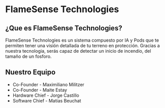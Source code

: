 # FlameSense Technologies

## ¿Que es FlameSense Technologies?

FlameSense Technologies es un sistema compuesto por IA y Pods que te permiten tener una visión detallada de tu terreno en protección. Gracias a nuestra tecnologia, serás capaz de detectar un inicio de incendio, del tamaño de un fosforo.

## Nuestro Equipo

- Co-Founder - Maximiliano Militzer
- Co-Founder - Maite Estay
- Hardware Chief - Jorge Castillo
- Software Chief - Matias Beuchat
